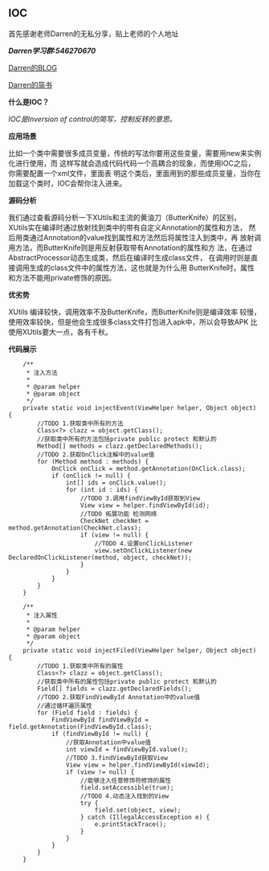 ## IOC

首先感谢老师Darren的无私分享，贴上老师的个人地址

***Darren学习群:546270670***

[Darren的BLOG](http://blog.csdn.net/z240336124/)

[Darren的简书](http://www.jianshu.com/p/c0ec2a7fc26a)

**什么是IOC？**

*IOC是Inversion of control的简写，控制反转的意思。*

**应用场景**

比如一个类中需要很多成员变量，传统的写法你要用这些变量，需要用new来实例化进行使用，而
这样写就会造成代码代码一个高耦合的现象，而使用IOC之后，你需要配置一个xml文件，里面表
明这个类后，里面用到的那些成员变量，当你在加载这个类时，IOC会帮你注入进来。

**源码分析**

我们通过查看源码分析一下XUtils和主流的黄油刀（ButterKnife）的区别，
XUtils实在编译时通过放射找到类中的带有自定义Annotation的属性和方法，
然后用类通过Annotation的value找到属性和方法然后将属性注入到类中，再
放射调用方法，而ButterKnife则是用反射获取带有Annotation的属性和方
法，在通过AbstractProcessor动态生成类，然后在编译时生成class文件，
在调用时则是直接调用生成的class文件中的属性方法，这也就是为什么用
ButterKnife时，属性和方法不能用private修饰的原因。

**优劣势**

XUtils 编译较快，调用效率不及ButterKnife，而ButterKnife则是编译效率
较慢，使用效率较快，但是他会生成很多class文件打包进入apk中，所以会导致APK
比使用XUtils要大一点，各有千秋。

**代码展示**

```
    /**
     * 注入方法
     *
     * @param helper
     * @param object
     */
    private static void injectEvent(ViewHelper helper, Object object) {
        //TODO 1.获取类中所有的方法
        Class<?> clazz = object.getClass();
        //获取类中所有的方法包括private public protect 和默认的
        Method[] methods = clazz.getDeclaredMethods();
        //TODO 2.获取OnClick注解中的value值
        for (Method method : methods) {
            OnClick onClick = method.getAnnotation(OnClick.class);
            if (onClick != null) {
                int[] ids = onClick.value();
                for (int id : ids) {
                    //TODO 3.调用findViewById获取到View
                    View view = helper.findViewById(id);
                    //TODO 拓展功能 检测网络
                    CheckNet checkNet = method.getAnnotation(CheckNet.class);
                    if (view != null) {
                        //TODO 4.设置onClickListener
                        view.setOnClickListener(new DeclaredOnClickListener(method, object, checkNet));
                    }
                }
            }
        }
    }
```
```
    /**
     * 注入属性
     *
     * @param helper
     * @param object
     */
    private static void injectFiled(ViewHelper helper, Object object) {
        //TODO 1.获取类中所有的属性
        Class<?> clazz = object.getClass();
        //获取类中所有的属性包括private public protect 和默认的
        Field[] fields = clazz.getDeclaredFields();
        //TODO 2.获取FindViewById Annotation中的value值
        //通过循环遍历属性
        for (Field field : fields) {
            FindViewById findViewById = field.getAnnotation(FindViewById.class);
            if (findViewById != null) {
                //获取Annotation中value值
                int viewId = findViewById.value();
                //TODO 3.findViewById获取View
                View view = helper.findViewById(viewId);
                if (view != null) {
                    //能够注入任意修饰符修饰的属性
                    field.setAccessible(true);
                    //TODO 4.动态注入找到的View
                    try {
                        field.set(object, view);
                    } catch (IllegalAccessException e) {
                        e.printStackTrace();
                    }
                }
            }
        }
    }
```